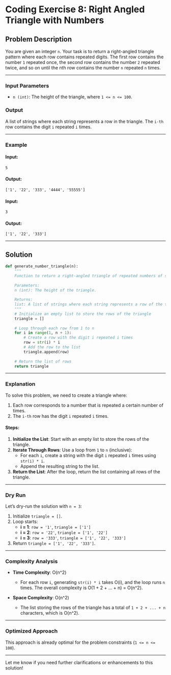 # Coding Exercise 8: Right Angled Triangle with Numbers

## Problem Description

You are given an integer `n`. Your task is to return a right-angled triangle pattern where each row contains repeated digits. The first row contains the number `1` repeated once, the second row contains the number `2` repeated twice, and so on until the nth row contains the number `n` repeated `n` times.

---

### Input Parameters
- `n (int)`: The height of the triangle, where `1 <= n <= 100`.

### Output
A list of strings where each string represents a row in the triangle. The `i-th` row contains the digit `i` repeated `i` times.

---

### Example

#### Input:
```
5
```
#### Output:
```
['1', '22', '333', '4444', '55555']
```

#### Input:
```
3
```
#### Output:
```
['1', '22', '333']
```

---

## Solution

```python
def generate_number_triangle(n):
    """
    Function to return a right-angled triangle of repeated numbers of side n as a list of strings.
    
    Parameters:
    n (int): The height of the triangle.
    
    Returns:
    list: A list of strings where each string represents a row of the triangle.
    """
    # Initialize an empty list to store the rows of the triangle
    triangle = []
    
    # Loop through each row from 1 to n
    for i in range(1, n + 1):
        # Create a row with the digit i repeated i times
        row = str(i) * i
        # Add the row to the list
        triangle.append(row)
    
    # Return the list of rows
    return triangle
```

---

### Explanation

To solve this problem, we need to create a triangle where:
1. Each row corresponds to a number that is repeated a certain number of times.
2. The `i-th` row has the digit `i` repeated `i` times.

#### Steps:
1. **Initialize the List**: Start with an empty list to store the rows of the triangle.
2. **Iterate Through Rows**: Use a loop from `1` to `n` (inclusive):
   - For each `i`, create a string with the digit `i` repeated `i` times using `str(i) * i`.
   - Append the resulting string to the list.
3. **Return the List**: After the loop, return the list containing all rows of the triangle.

---

### Dry Run

Let’s dry-run the solution with `n = 3`:

1. Initialize `triangle = []`.
2. Loop starts:
   - **i = 1**: `row = '1'`, `triangle = ['1']`
   - **i = 2**: `row = '22'`, `triangle = ['1', '22']`
   - **i = 3**: `row = '333'`, `triangle = ['1', '22', '333']`
3. Return `triangle = ['1', '22', '333']`.

---

### Complexity Analysis

- **Time Complexity**: O(n^2)
  - For each row `i`, generating `str(i) * i` takes O(i), and the loop runs `n` times. The overall complexity is O(1 + 2 + ... + n) = O(n^2).

- **Space Complexity**: O(n^2)
  - The list storing the rows of the triangle has a total of `1 + 2 + ... + n` characters, which is O(n^2).

---

### Optimized Approach
This approach is already optimal for the problem constraints (`1 <= n <= 100`).

---

Let me know if you need further clarifications or enhancements to this solution!
